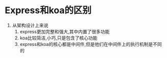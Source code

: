 # Express和koa的区别
1. 从架构设计上来说
   1. express更加完整和强大,其中内置了很多功能
   2. koa比较简洁,小巧,只是包含了核心功能
   3. express和koa的核心都是中间件,但是他们在中间件上的执行机制是不同的

